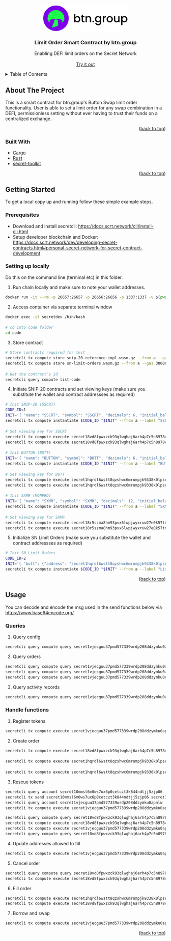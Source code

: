 <!-- PROJECT LOGO -->
<br />
<div align="center">
  <a href="https://github.com/btn-group">
    <img src="images/logo.png" alt="Logo" height="80">
  </a>

  <h3 align="center">Limit Order Smart Contract by btn.group</h3>

  <p align="center">
    Enabling DEFI limit orders on the Secret Network
    <br />
    <br />
    <a href="https://btn.group/secret_network/button_swap">Try it out</a>
  </p>
</div>

<!-- TABLE OF CONTENTS -->
<details>
  <summary>Table of Contents</summary>
  <ol>
    <li>
      <a href="#about-the-project">About The Project</a>
      <ul>
        <li><a href="#built-with">Built With</a></li>
      </ul>
    </li>
    <li>
      <a href="#getting-started">Getting Started</a>
      <ul>
        <li><a href="#prerequisites">Prerequisites</a></li>
        <li><a href="#setting-up-locally">Setting up locally</a></li>
      </ul>
    </li>
    <li><a href="#usage">Usage</a>
      <ul>
        <li><a href="#init">Init</a></li>
        <li><a href="#queries">Queries</a></li>
        <li><a href="#handle-functions">Handle functions</a></li>
      </ul>
    </li>
  </ol>
</details>

<!-- ABOUT THE PROJECT -->
## About The Project

This is a smart contract for btn.group's Button Swap limit order functionality. User is able to set a limit order for any swap combination in a DEFI, permissionless setting without ever having to trust their funds on a centralized exchange.

<p align="right">(<a href="#top">back to top</a>)</p>

### Built With

* [Cargo](https://doc.rust-lang.org/cargo/)
* [Rust](https://www.rust-lang.org/)
* [secret-toolkit](https://github.com/scrtlabs/secret-toolkit)

<p align="right">(<a href="#top">back to top</a>)</p>

<!-- GETTING STARTED -->
## Getting Started

To get a local copy up and running follow these simple example steps.

### Prerequisites

* Download and install secretcli: https://docs.scrt.network/cli/install-cli.html
* Setup developer blockchain and Docker: https://docs.scrt.network/dev/developing-secret-contracts.html#personal-secret-network-for-secret-contract-development

### Setting up locally

Do this on the command line (terminal etc) in this folder.

1. Run chain locally and make sure to note your wallet addresses.

```sh
docker run -it --rm -p 26657:26657 -p 26656:26656 -p 1337:1337 -v $(pwd):/root/code --name secretdev enigmampc/secret-network-sw-dev
```

2. Access container via separate terminal window

```sh
docker exec -it secretdev /bin/bash

# cd into code folder
cd code
```

3. Store contract

```sh
# Store contracts required for test
secretcli tx compute store snip-20-reference-impl.wasm.gz --from a --gas 3000000 -y --keyring-backend test
secretcli tx compute store sn-limit-orders.wasm.gz --from a --gas 3000000 -y --keyring-backend test

# Get the contract's id
secretcli query compute list-code
```

4. Initiate SNIP-20 contracts and set viewing keys (make sure you substitute the wallet and contract addressses as required)

```sh
# Init SNIP-20 (SSCRT)
CODE_ID=1
INIT='{ "name": "SSCRT", "symbol": "SSCRT", "decimals": 6, "initial_balances": [{ "address": "secret10mmsl6m0ws7ux6p0cetczt3k844ndtjj5zjp06", "amount": "1000000000000000000" }, { "address": "secret18kje49yrwlhzgqrlp9dfstx9chktn4arph8k2c", "amount": "1000000000000000000" }], "prng_seed": "RG9UaGVSaWdodFRoaW5nLg==", "config": { "public_total_supply": true, "enable_deposit": true, "enable_redeem": true, "enable_mint": false, "enable_burn": false } }'
secretcli tx compute instantiate $CODE_ID "$INIT" --from a --label "SSCRT" -y --keyring-backend test --gas 3000000 --gas-prices=3.0uscrt

# Set viewing key for SSCRT
secretcli tx compute execute secret18vd8fpwxzck93qlwghaj6arh4p7c5n8978vsyg '{"set_viewing_key": {"key": "DoTheRightThing.", "padding": "BUTT2022."}}' --from a -y --keyring-backend test --gas 3000000 --gas-prices=3.0uscrt
secretcli tx compute execute secret18vd8fpwxzck93qlwghaj6arh4p7c5n8978vsyg '{"set_viewing_key": {"key": "DoTheRightThing.", "padding": "BUTT2022."}}' --from b -y --keyring-backend test --gas 3000000 --gas-prices=3.0uscrt

# Init BUTTON (BUTT)
INIT='{ "name": "BUTTON", "symbol": "BUTT", "decimals": 6, "initial_balances": [{ "address": "secret10mmsl6m0ws7ux6p0cetczt3k844ndtjj5zjp06", "amount": "2000000000000000000" }, { "address": "secret18kje49yrwlhzgqrlp9dfstx9chktn4arph8k2c", "amount": "2000000000000000000" }], "prng_seed": "RG9UaGVSaWdodFRoaW5nLg==", "config": { "public_total_supply": true, "enable_deposit": false, "enable_redeem": false, "enable_mint": false, "enable_burn": false } }'
secretcli tx compute instantiate $CODE_ID "$INIT" --from a --label "BUTT" -y --keyring-backend test --gas 3000000 --gas-prices=3.0uscrt

# Set viewing key for BUTT
secretcli tx compute execute secret1hqrdl6wstt8qzshwc6mrumpjk9338k0lpsefm3 '{"set_viewing_key": {"key": "DoTheRightThing.", "padding": "BUTT2022."}}' --from a -y --keyring-backend test --gas 3000000 --gas-prices=3.0uscrt
secretcli tx compute execute secret1hqrdl6wstt8qzshwc6mrumpjk9338k0lpsefm3 '{"set_viewing_key": {"key": "DoTheRightThing.", "padding": "BUTT2022."}}' --from b -y --keyring-backend test --gas 3000000 --gas-prices=3.0uscrt

# Init SXMR (MONERO)
INIT='{ "name": "SXMR", "symbol": "SXMR", "decimals": 12, "initial_balances": [{ "address": "secret10mmsl6m0ws7ux6p0cetczt3k844ndtjj5zjp06", "amount": "3000000000000000000" }, { "address": "secret18kje49yrwlhzgqrlp9dfstx9chktn4arph8k2c", "amount": "3000000000000000000" }], "prng_seed": "RG9UaGVSaWdodFRoaW5nLg==", "config": { "public_total_supply": true, "enable_deposit": false, "enable_redeem": false, "enable_mint": false, "enable_burn": false } }'
secretcli tx compute instantiate $CODE_ID "$INIT" --from a --label "SXMR" -y --keyring-backend test --gas 3000000 --gas-prices=3.0uscrt

# Set viewing key for SXMR
secretcli tx compute execute secret18r5szma8hm93pvx6lwpjwyxruw27e0k57tncfy '{"set_viewing_key": {"key": "DoTheRightThing.", "padding": "BUTT2022."}}' --from a -y --keyring-backend test --gas 3000000 --gas-prices=3.0uscrt
secretcli tx compute execute secret18r5szma8hm93pvx6lwpjwyxruw27e0k57tncfy '{"set_viewing_key": {"key": "DoTheRightThing.", "padding": "BUTT2022."}}' --from b -y --keyring-backend test --gas 3000000 --gas-prices=3.0uscrt
```

5. Initialize SN Limit Orders (make sure you substitute the wallet and contract addressses as required)

```sh
# Init SN Limit Orders
CODE_ID=2
INIT='{ "butt": {"address": "secret1hqrdl6wstt8qzshwc6mrumpjk9338k0lpsefm3", "contract_hash": "35F5DB2BC5CD56815D10C7A567D6827BECCB8EAF45BC3FA016930C4A8209EA69"} }'
secretcli tx compute instantiate $CODE_ID "$INIT" --from a --label "Limit orderes | btn.group" -y --keyring-backend test --gas 3000000 --gas-prices=3.0uscrt
```

<p align="right">(<a href="#top">back to top</a>)</p>

<!-- USAGE EXAMPLES -->
## Usage

You can decode and encode the msg used in the send functions below via https://www.base64encode.org/

### Queries

1. Query config

``` sh
secretcli query compute query secret1vjecguu37pmd577339wrdp208ddzymku0apnlw '{"config": {}}'
```

2. Query orders

``` sh
secretcli query compute query secret1vjecguu37pmd577339wrdp208ddzymku0apnlw '{"orders": {"address": "secret10mmsl6m0ws7ux6p0cetczt3k844ndtjj5zjp06", "key": "DoTheRightThing.", "page": 0, "page_size": 50}}'
secretcli query compute query secret1vjecguu37pmd577339wrdp208ddzymku0apnlw '{"orders": {"address": "secret18kje49yrwlhzgqrlp9dfstx9chktn4arph8k2c", "key": "DoTheRightThing.", "page": 0, "page_size": 50}}'
secretcli query compute query secret1vjecguu37pmd577339wrdp208ddzymku0apnlw '{"orders": {"address": "secret1vjecguu37pmd577339wrdp208ddzymku0apnlw", "key": "DoTheRightThing.", "page": 0, "page_size": 50}}'
```

3. Query activity records

``` sh
secretcli query compute query secret1vjecguu37pmd577339wrdp208ddzymku0apnlw '{"activity_records": {"key": "DoTheRightThing.", "page": 0, "page_size": 50}}'
```

### Handle functions

1. Register tokens

``` sh
secretcli tx compute execute secret1vjecguu37pmd577339wrdp208ddzymku0apnlw '{"register_tokens": {"tokens": [{"address": "secret18vd8fpwxzck93qlwghaj6arh4p7c5n8978vsyg", "contract_hash": "35F5DB2BC5CD56815D10C7A567D6827BECCB8EAF45BC3FA016930C4A8209EA69"}, {"address": "secret1hqrdl6wstt8qzshwc6mrumpjk9338k0lpsefm3", "contract_hash": "35F5DB2BC5CD56815D10C7A567D6827BECCB8EAF45BC3FA016930C4A8209EA69"}, {"address": "secret18r5szma8hm93pvx6lwpjwyxruw27e0k57tncfy", "contract_hash": "35F5DB2BC5CD56815D10C7A567D6827BECCB8EAF45BC3FA016930C4A8209EA69"}], "viewing_key": "DoTheRightThing."}}' --from a -y --keyring-backend test --gas 3000000 --gas-prices=3.0uscrt
```

2. Create order

``` sh
secretcli tx compute execute secret18vd8fpwxzck93qlwghaj6arh4p7c5n8978vsyg '{"send": { "recipient": "secret1vjecguu37pmd577339wrdp208ddzymku0apnlw", "amount": "555", "msg": "eyJjcmVhdGVfb3JkZXIiOiB7ImJ1dHRfdmlld2luZ19rZXkiOiAiRG9UaGVSaWdodFRoaW5nLiIsICJ0b19hbW91bnQiOiAiNTU1IiwgInRvX3Rva2VuIjogInNlY3JldDFocXJkbDZ3c3R0OHF6c2h3YzZtcnVtcGprOTMzOGswbHBzZWZtMyJ9fQ==" }}' --from b -y --keyring-backend test --gas 3000000 --gas-prices=3.0uscrt

secretcli tx compute execute secret1hqrdl6wstt8qzshwc6mrumpjk9338k0lpsefm3 '{"send": { "recipient": "secret1vjecguu37pmd577339wrdp208ddzymku0apnlw", "amount": "555555", "msg": "eyJjcmVhdGVfb3JkZXIiOiB7ImJ1dHRfdmlld2luZ19rZXkiOiAiRG9UaGVSaWdodFRoaW5nLiIsICJ0b19hbW91bnQiOiAiNTU1IiwgInRvX3Rva2VuIjogInNlY3JldDE4dmQ4ZnB3eHpjazkzcWx3Z2hhajZhcmg0cDdjNW44OTc4dnN5ZyJ9fQ==" }}' --from b -y --keyring-backend test --gas 3000000 --gas-prices=3.0uscrt

secretcli tx compute execute secret1hqrdl6wstt8qzshwc6mrumpjk9338k0lpsefm3 '{"send": { "recipient": "secret1vjecguu37pmd577339wrdp208ddzymku0apnlw", "amount": "555555555", "msg": "eyJjcmVhdGVfb3JkZXIiOiB7ImJ1dHRfdmlld2luZ19rZXkiOiAiRG9UaGVSaWdodFRoaW5nLiIsICJ0b19hbW91bnQiOiAiNTU1IiwgInRvX3Rva2VuIjogInNlY3JldDE4dmQ4ZnB3eHpjazkzcWx3Z2hhajZhcmg0cDdjNW44OTc4dnN5ZyJ9fQ==" }}' --from a -y --keyring-backend test --gas 3000000 --gas-prices=3.0uscrt
```

3. Rescue tokens

``` sh
secretcli query account secret10mmsl6m0ws7ux6p0cetczt3k844ndtjj5zjp06
secretcli tx send secret10mmsl6m0ws7ux6p0cetczt3k844ndtjj5zjp06 secret1vjecguu37pmd577339wrdp208ddzymku0apnlw 1000uscrt
secretcli query account secret1vjecguu37pmd577339wrdp208ddzymku0apnlw
secretcli tx compute execute secret1vjecguu37pmd577339wrdp208ddzymku0apnlw '{"rescue_tokens":{ "denom": "uscrt" }}' --from a -y --keyring-backend test --gas 3000000 --gas-prices=3.0uscrt
```

``` sh
secretcli query compute query secret18vd8fpwxzck93qlwghaj6arh4p7c5n8978vsyg '{"balance": {"address": "secret10mmsl6m0ws7ux6p0cetczt3k844ndtjj5zjp06", "key": "DoTheRightThing."}}'
secretcli tx compute execute secret18vd8fpwxzck93qlwghaj6arh4p7c5n8978vsyg '{"transfer": { "recipient": "secret1vjecguu37pmd577339wrdp208ddzymku0apnlw", "amount": "500000000000000000" }}' --from a -y --keyring-backend test --gas 3000000 --gas-prices=3.0uscrt
secretcli tx compute execute secret1vjecguu37pmd577339wrdp208ddzymku0apnlw '{"rescue_tokens":{ "key": "DoTheRightThing.", "token_address": "secret18vd8fpwxzck93qlwghaj6arh4p7c5n8978vsyg" }}' --from a -y --keyring-backend test --gas 3000000 --gas-prices=3.0uscrt
secretcli query compute query secret18vd8fpwxzck93qlwghaj6arh4p7c5n8978vsyg '{"balance": {"address": "secret10mmsl6m0ws7ux6p0cetczt3k844ndtjj5zjp06", "key": "DoTheRightThing."}}'
```

4. Update addresses allowed to fill

``` sh
secretcli tx compute execute secret1vjecguu37pmd577339wrdp208ddzymku0apnlw '{"update_addresses_allowed_to_fill": { "addresses_allowed_to_fill": ["secret10mmsl6m0ws7ux6p0cetczt3k844ndtjj5zjp06", "secret18kje49yrwlhzgqrlp9dfstx9chktn4arph8k2c"] }}' --from a -y --keyring-backend test --gas 3000000 --gas-prices=3.0uscrt
```

5. Cancel order

``` sh
secretcli query compute query secret18vd8fpwxzck93qlwghaj6arh4p7c5n8978vsyg '{"balance": {"address": "secret18kje49yrwlhzgqrlp9dfstx9chktn4arph8k2c", "key": "DoTheRightThing."}}'
secretcli tx compute execute secret18vd8fpwxzck93qlwghaj6arh4p7c5n8978vsyg '{"send": { "recipient": "secret1vjecguu37pmd577339wrdp208ddzymku0apnlw", "amount": "0", "msg": "eyJjYW5jZWxfb3JkZXIiOiB7InBvc2l0aW9uIjogMCB9fQ==" }}' --from b -y --keyring-backend test --gas 3000000 --gas-prices=3.0uscrt
```

6. Fill order

``` sh
secretcli tx compute execute secret1hqrdl6wstt8qzshwc6mrumpjk9338k0lpsefm3 '{"send": { "recipient": "secret1vjecguu37pmd577339wrdp208ddzymku0apnlw", "amount": "1", "msg": "eyJmaWxsX29yZGVyIjogeyJwb3NpdGlvbiI6IDB9fQ==" }}' --from a -y --keyring-backend test --gas 3000000 --gas-prices=3.0uscrt
secretcli tx compute execute secret18vd8fpwxzck93qlwghaj6arh4p7c5n8978vsyg '{"send": { "recipient": "secret1vjecguu37pmd577339wrdp208ddzymku0apnlw", "amount": "550", "msg": "eyJmaWxsX29yZGVyIjogeyJwb3NpdGlvbiI6IDJ9fQ==" }}' --from a -y --keyring-backend test --gas 3000000 --gas-prices=3.0uscrt
```

7. Borrow and swap

``` sh
secretcli tx compute execute secret1vjecguu37pmd577339wrdp208ddzymku0apnlw '{"handle_first_hop": { "borrow_amount": "555", "hops": [{"from_token": {"address": "secret1hqrdl6wstt8qzshwc6mrumpjk9338k0lpsefm3", "contract_hash": "35F5DB2BC5CD56815D10C7A567D6827BECCB8EAF45BC3FA016930C4A8209EA69"}, "trade_smart_contract": {"address": "secret1vjecguu37pmd577339wrdp208ddzymku0apnlw", "contract_hash": "1776A0E9E1E74D7382BFF798EBEF5D4CAE012BF465C209BA45059F174684F167"}, "position": 0}, {"from_token": {"address": "secret18vd8fpwxzck93qlwghaj6arh4p7c5n8978vsyg", "contract_hash": "35F5DB2BC5CD56815D10C7A567D6827BECCB8EAF45BC3FA016930C4A8209EA69"}, "trade_smart_contract": {"address": "secret1vjecguu37pmd577339wrdp208ddzymku0apnlw", "contract_hash": "1776A0E9E1E74D7382BFF798EBEF5D4CAE012BF465C209BA45059F174684F167"}, "position": 1}], "minimum_acceptable_amount": "10" }}' --from b -y --keyring-backend test --gas 3000000 --gas-prices=3.0uscrt
```

<p align="right">(<a href="#top">back to top</a>)</p>

<!-- MARKDOWN LINKS & IMAGES -->
<!-- https://www.markdownguide.org/basic-syntax/#reference-style-links -->
[product-screenshot]: images/screenshot.png